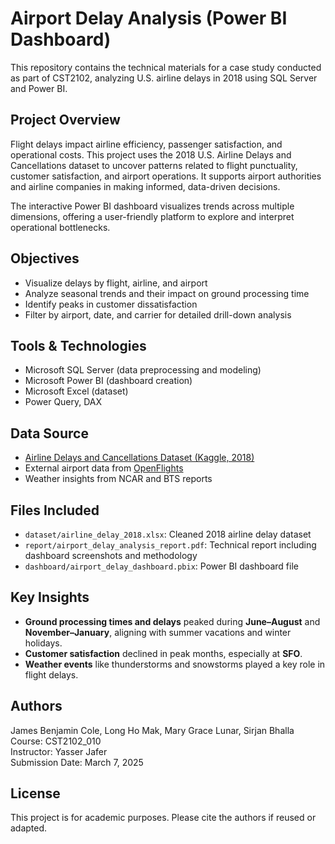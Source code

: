 # Airport Delay Analysis (Power BI Dashboard)

This repository contains the technical materials for a case study conducted as part of CST2102, analyzing U.S. airline delays in 2018 using SQL Server and Power BI.

## Project Overview

Flight delays impact airline efficiency, passenger satisfaction, and operational costs. This project uses the 2018 U.S. Airline Delays and Cancellations dataset to uncover patterns related to flight punctuality, customer satisfaction, and airport operations. It supports airport authorities and airline companies in making informed, data-driven decisions.

The interactive Power BI dashboard visualizes trends across multiple dimensions, offering a user-friendly platform to explore and interpret operational bottlenecks.

## Objectives

- Visualize delays by flight, airline, and airport
- Analyze seasonal trends and their impact on ground processing time
- Identify peaks in customer dissatisfaction
- Filter by airport, date, and carrier for detailed drill-down analysis

## Tools & Technologies

- Microsoft SQL Server (data preprocessing and modeling)
- Microsoft Power BI (dashboard creation)
- Microsoft Excel (dataset)
- Power Query, DAX

## Data Source

- [Airline Delays and Cancellations Dataset (Kaggle, 2018)](https://www.kaggle.com/)
- External airport data from [OpenFlights](https://openflights.org/data.html)
- Weather insights from NCAR and BTS reports

## Files Included

- `dataset/airline_delay_2018.xlsx`: Cleaned 2018 airline delay dataset
- `report/airport_delay_analysis_report.pdf`: Technical report including dashboard screenshots and methodology
- `dashboard/airport_delay_dashboard.pbix`: Power BI dashboard file 

## Key Insights

- **Ground processing times and delays** peaked during **June–August** and **November–January**, aligning with summer vacations and winter holidays.
- **Customer satisfaction** declined in peak months, especially at **SFO**.
- **Weather events** like thunderstorms and snowstorms played a key role in flight delays.

## Authors

James Benjamin Cole, Long Ho Mak, Mary Grace Lunar, Sirjan Bhalla  
Course: CST2102_010  
Instructor: Yasser Jafer  
Submission Date: March 7, 2025

## License

This project is for academic purposes. Please cite the authors if reused or adapted.
